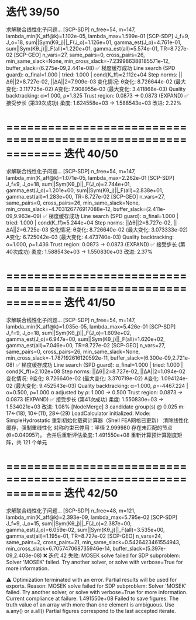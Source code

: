 迭代 39/50
============================================================
求解联合线性化子问题...
[SCP-SDP] n_free=54, m=147, lambda_min(K_aff@k)=1.102e-05, lambda_max=1.599e-01
[SCP-SDP] J_f=9, J_o=18, sum||Sym(Kθ_j)||_F(J_o)=1.126e+01, gamma_est(J_o)=4.761e-01, sum||Sym(Kθ_j)||_F(all)=1.220e+01, gamma_est(all)=5.574e-01, TR=8.727e-02
[SCP-GEO] n_vars=27, same_pairs=0, cross_pairs=26, min_same_slack=None, min_cross_slack=-7.239986388185571e-12, buffer_slack=(6.275e-09,2.441e-08)
✅ 梯度缓存成功
  Line search (SPD guard): α_final=1.000 | tried: 1.000 | cond(K_ff)≈2.112e+04
  Step norms: ||Δθ||2=8.727e-02, ||ΔA||2=7.909e-03
  变化情况:
    θ变化: 8.726644e-02 (最大变化: 3.117725e-02)
    A变化: 7.908955e-03 (最大变化: 3.411868e-03)
  Quality backtracking: α=1.000, ρ=1.325
Trust region: 0.0873 -> 0.0873 (EXPAND)
✅ 接受步长 (第39次成功)
   柔度: 1.624558e+03 → 1.588543e+03
   改进: 2.22%

============================================================
迭代 40/50
============================================================
求解联合线性化子问题...
[SCP-SDP] n_free=54, m=147, lambda_min(K_aff@k)=1.071e-05, lambda_max=2.262e-01
[SCP-SDP] J_f=9, J_o=18, sum||Sym(Kθ_j)||_F(J_o)=2.744e+01, gamma_est(J_o)=1.201e+00, sum||Sym(Kθ_j)||_F(all)=2.838e+01, gamma_est(all)=1.283e+00, TR=8.727e-02
[SCP-GEO] n_vars=27, same_pairs=0, cross_pairs=26, min_same_slack=None, min_cross_slack=-4.703126776917088e-12, buffer_slack=(2.411e-09,9.963e-09)
✅ 梯度缓存成功
  Line search (SPD guard): α_final=1.000 | tried: 1.000 | cond(K_ff)≈5.244e+04
  Step norms: ||Δθ||2=8.727e-02, ||ΔA||2=6.725e-03
  变化情况:
    θ变化: 8.726640e-02 (最大变化: 3.073333e-02)
    A变化: 6.725042e-03 (最大变化: 4.473740e-03)
  Quality backtracking: α=1.000, ρ=1.436
Trust region: 0.0873 -> 0.0873 (EXPAND)
✅ 接受步长 (第40次成功)
   柔度: 1.588543e+03 → 1.550830e+03
   改进: 2.37%

============================================================
迭代 41/50
============================================================
求解联合线性化子问题...
[SCP-SDP] n_free=54, m=147, lambda_min(K_aff@k)=1.035e-05, lambda_max=5.426e-01
[SCP-SDP] J_f=9, J_o=18, sum||Sym(Kθ_j)||_F(J_o)=1.609e+02, gamma_est(J_o)=6.947e+00, sum||Sym(Kθ_j)||_F(all)=1.620e+02, gamma_est(all)=7.046e+00, TR=8.727e-02
[SCP-GEO] n_vars=27, same_pairs=0, cross_pairs=26, min_same_slack=None, min_cross_slack=-1.787192616120592e-11, buffer_slack=(6.300e-09,2.721e-08)
✅ 梯度缓存成功
  Line search (SPD guard): α_final=1.000 | tried: 1.000 | cond(K_ff)≈2.102e+08
  Step norms: ||Δθ||2=8.727e-02, ||ΔA||2=1.094e-02
  变化情况:
    θ变化: 8.726640e-02 (最大变化: 3.370719e-02)
    A变化: 1.094124e-02 (最大变化: 9.452543e-03)
  Quality backtracking: α=1.000, ρ=-4467.224 | α=0.500, ρ=1.000
  α adjusted by ρ: 1.000 → 0.500
Trust region: 0.0873 -> 0.0873 (EXPAND)
✅ 接受步长 (第41次成功)
   柔度: 1.550830e+03 → 1.534021e+03
   改进: 1.08%
[NodeMerge] 3 candidate group(s) @ 0.025 m: 17<-(18), 10<-(11), 28<-(29)
LoadCalculator initialized:
  Mode: SimpleHydrostatic
   重新初始化载荷计算器（Shell FEA网格已更新）
   清除线性化缓存，强制重线性化
对称约束已停用：半径 2.999980 存在未匹配的节点 (θ=0.040957)。
   合并后重新评估柔度: 1.491550e+08
   重新计算预计算刚度矩阵，共 121 个单元

============================================================
迭代 42/50
============================================================
求解联合线性化子问题...
[SCP-SDP] n_free=48, m=121, lambda_min(K_aff@k)=2.393e-09, lambda_max=5.795e-02
[SCP-SDP] J_f=9, J_o=15, sum||Sym(Kθ_j)||_F(J_o)=2.387e+00, gamma_est(J_o)=6.059e-02, sum||Sym(Kθ_j)||_F(all)=3.535e+00, gamma_est(all)=1.195e-01, TR=8.727e-02
[SCP-GEO] n_vars=24, same_pairs=2, cross_pairs=21, min_same_slack=0.5426423461554943, min_cross_slack=6.705747068735946e-14, buffer_slack=(5.397e-09,2.403e-08)
❌ 迭代 42 失败: MOSEK solve failed for SDP subproblem: Solver 'MOSEK' failed. Try another solver, or solve with verbose=True for more information.

⚠️ Optimization terminated with an error. Partial results will be used for exports.
   Reason: MOSEK solve failed for SDP subproblem: Solver 'MOSEK' failed. Try another solver, or solve with verbose=True for more information.
Current compliance at failure: 1.491550e+08
Failed to save figures: The truth value of an array with more than one element is ambiguous. Use a.any() or a.all()
Partial figures correspond to the last accepted iterate.